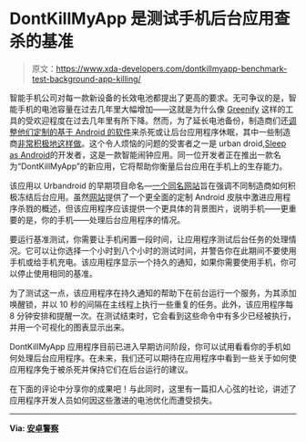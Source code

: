 # DontKillMyApp 是测试手机后台应用查杀的基准

> 原文：<https://www.xda-developers.com/dontkillmyapp-benchmark-test-background-app-killing/>

智能手机公司对每一款新设备的长效电池都提出了更高的要求。无可争议的是，智能手机的电池容量在过去几年里大幅增加——这就是为什么像 [Greenify](https://www.xda-developers.com/greenify-keeps-your-android-running-smoothly/) 这样的工具的受欢迎程度在过去几年里有所下降。然而，为了延长电池备份，制造商们还[调整他们定制的基于 Android 的软件](https://www.xda-developers.com/hmd-global-stop-evenwell-app-killing-nokia-phones/)来杀死或让后台应用程序休眠，其中一些制造商[非常积极地这样做](https://www.xda-developers.com/huawei-cant-download-vlc-play-store/)。这个令人烦恼的问题的受害者之一是 urban droid,[Sleep as Android](https://play.google.com/store/apps/details?id=com.urbandroid.sleep&hl=en_US)的开发者，这是一款智能闹钟应用。同一位开发者正在推出一款名为“DontKillMyApp”的新应用，它将帮助你衡量后台应用在手机上的生存能力。

该应用以 Urbandroid 的早期项目命名—[一个同名网站](https://www.xda-developers.com/phone-software-killing-apps-background/)旨在强调不同制造商如何积极冻结后台应用。虽然[网站](https://dontkillmyapp.com/)提供了一个更全面的定制 Android 皮肤中激进应用程序杀戮的概述，但该应用程序应该提供一个更具体的背景图片，说明手机——更重要的是，你的手机——处理后台应用程序的情况。

要运行基准测试，你需要让手机闲置一段时间，让应用程序测试后台任务的处理情况。它可以让你选择一个小时到八个小时的测试时间，并警告你在此期间不要使用手机或给手机充电。该应用程序显示一个持久的通知，如果你需要使用手机，你可以停止使用相同的基准。

为了测试这一点，该应用程序在持久通知的帮助下在前台运行一个服务，为其添加唤醒锁，并以 10 秒的间隔在主线程上执行一些重复的任务。此外，该应用程序每 8 分钟安排和提醒一次。在测试结束时，它会看到这些命令中有多少已经被执行，并用一个可视化的图表显示出来。

DontKillMyApp 应用程序目前已进入早期访问阶段，你可以试用看看你的手机如何处理后台应用程序。在未来，我们还可以期待在应用程序中看到一些关于如何使应用程序免于被杀死并保持它们在后台运行的建议。

在下面的评论中分享你的成果吧！与此同时，这里有一篇扣人心弦的社论，讲述了应用程序开发人员如何因这些激进的电池优化而遭受损失。

* * *

**Via: [安卓警察](https://www.androidpolice.com/2020/06/24/dontkillmyapp-is-a-new-benchmark-for-how-aggressively-your-phone-kills-background-apps/)**